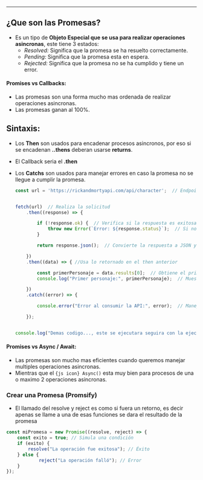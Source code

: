 

---
## ¿Que son las Promesas?

- Es un tipo de **Objeto Especial que se usa para realizar operaciones asincronas**, este tiene 3 estados: 
	- *Resolved:* Significa que la promesa se ha resuelto correctamente.
	- *Pending:* Significa que la promesa esta en espera.
	- *Rejected:* Significa que la promesa no se ha cumplido y tiene un error.

#### Promises vs Callbacks:
- Las promesas son una forma mucho mas ordenada de realizar operaciones asincronas.
- Las promesas ganan al 100%.

## Sintaxis:
- Los **Then** son usados para encadenar procesos asincronos, por eso si se encadenan **..thens** deberan usarse **returns**.
- El Callback seria el **.then**
- Los **Catchs** son usados para manejar errores en caso la promesa no se llegue a cumplir la promesa.

	```js
	const url = 'https://rickandmortyapi.com/api/character';  // Endpoint para obtener personajes
	
	
	fetch(url)  // Realiza la solicitud
	    .then((response) => {
	
	        if (!response.ok) {  // Verifica si la respuesta es exitosa
	            throw new Error(`Error: ${response.status}`);  // Si no, lanza un error y lo manda al Catch
	        }
	
	        return response.json();  // Convierte la respuesta a JSON y la retorna
	
	    })
	    .then((data) => { //Usa lo retornado en el then anterior
	
	        const primerPersonaje = data.results[0];  // Obtiene el primer personaje de la lista
	        console.log("Primer personaje:", primerPersonaje);  // Muestra información del personaje
	
	    })
	    .catch((error) => {
	
	        console.error("Error al consumir la API:", error);  // Maneja errores
	
	    });
	
	
	console.log("Demas codigo..., este se ejecutara seguira con la ejecucion, por la asincronia")
	
	```


#### Promises vs Async / Await:
- Las promesas son mucho mas eficientes cuando queremos manejar multiples operaciones asincronas.
- Mientras que el `{js icon} Async()` esta muy bien para procesos de una o maximo 2 operaciones asincronas.

### Crear una Promesa (Promsify)
- El llamado del resolve y reject es como si fuera un retorno, es decir apenas se llame a una de esas funciones se dara el resultado de la promesa
```js
const miPromesa = new Promise((resolve, reject) => {
    const exito = true; // Simula una condición
    if (exito) {
        resolve("La operación fue exitosa"); // Éxito
    } else {
	        reject("La operación falló"); // Error
    }
});
```
